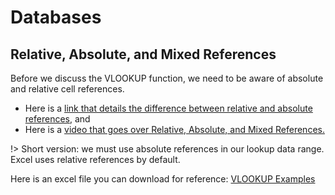 # Databases

## Relative, Absolute, and Mixed References

Before we discuss the VLOOKUP function, we need to be aware of absolute and relative cell references.

* Here is a [link that details the difference between relative and absolute references](https://support.microsoft.com/en-us/office/switch-between-relative-and-absolute-references-981f5871-7864-42cc-b3f0-41ffa10cc6fc), and
* Here is a [video that goes over Relative, Absolute, and Mixed References.](https://www.youtube.com/watch?v=FRu48zy-Djk)

!> Short version: we must use absolute references in our lookup data range. Excel uses relative references by default.

Here is an excel file you can download for reference: [VLOOKUP Examples](https://github.com/ljonesdesign/161-recitations/tree/master/docs/files/vlookup-examples.xlsx)
